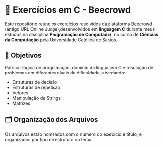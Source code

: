 # 🧠 Exercícios em C - Beecrowd 

Este repositório reúne os exercícios resolvidos da plataforma [Beecrowd](https://www.beecrowd.com.br/) (antigo URL Online Judge),desenvolvidos em **linguagem C** durante meus estudos na disciplina **Programação de Computador**, no curso de **Ciências da Computação** pela Universidade Católica de Santos.

## 📌 Objetivos

Patricar lógica de programação, domínio da linguagem C e resolução de problemas em diferentes níveis de dificuldade, abordando:

- Estruturas de decisão
- Estruturas de repetição
- Vetores
- Manipulação de Strings
- Matrizes

## 🗂️ Organização dos Arquivos

Os arquivos estão nomeados com o número do exercício e título, e organizados por tipo de estrutura ou tema

